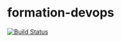 # formation-devops

[![Build Status](https://travis-ci.org/ravezy/formation-devops.svg?branch=master)](https://travis-ci.org/ravezy/formation-devops)

